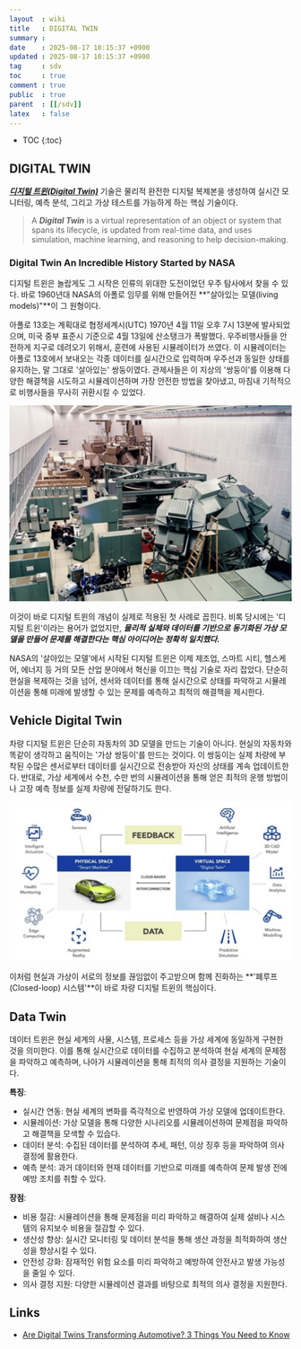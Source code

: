 ```yaml
---
layout  : wiki
title   : DIGITAL TWIN
summary : 
date    : 2025-08-17 10:15:37 +0900
updated : 2025-08-17 10:15:37 +0900
tag     : sdv
toc     : true
comment : true
public  : true
parent  : [[/sdv]]
latex   : false
---
```

* TOC
{:toc}

## DIGITAL TWIN

***[디지털 트윈(Digital Twin)](https://en.wikipedia.org/wiki/Digital_twin)*** 기술은 물리적 완전한 디지털 복제본을 생성하여 실시간 모니터링, 예측 분석, 그리고 가상 테스트를 가능하게 하는 핵심 기술이다.

> A ***Digital Twin*** is a virtual representation of an object or system that spans its lifecycle, is updated from real-time data, and uses
simulation, machine learning, and reasoning to help decision-making.

### Digital Twin An Incredible History Started by NASA

디지털 트윈은 놀랍게도 그 시작은 인류의 위대한 도전이었던 우주 탐사에서 찾을 수 있다. 바로 1960년대 NASA의 아폴로 임무를 위해 만들어진 **"살아있는 모델(living models)"**이 그 원형이다.

아폴로 13호는 계획대로 협정세계시(UTC) 1970년 4월 11일 오후 7시 13분에 발사되었으며, 미국 중부 표준시 기준으로 4월 13일에 산소탱크가 폭발했다.
우주비행사들을 안전하게 지구로 데려오기 위해서, 훈련에 사용된 시뮬레이터가 쓰였다. 이 시뮬레이터는 아폴로 13호에서 보내오는 각종 데이터를 실시간으로 입력하며 우주선과 동일한 상태를 유지하는, 말 그대로 '살아있는' 쌍둥이였다. 관제사들은 이 지상의 '쌍둥이'를 이용해 다양한 해결책을 시도하고 시뮬레이션하며 가장 안전한 방법을 찾아냈고, 마침내 기적적으로 비행사들을 무사히 귀환시킬 수 있었다.

![](/resource/wiki/sdv-digital-twin/apollo.png)

이것이 바로 디지털 트윈의 개념이 실제로 적용된 첫 사례로 꼽힌다. 비록 당시에는 '디지털 트윈'이라는 용어가 없었지만, ***물리적 실체와 데이터를 기반으로 동기화된 가상 모델을 만들어 문제를 해결한다는 핵심 아이디어는 정확히 일치했다.***

NASA의 '살아있는 모델'에서 시작된 디지털 트윈은 이제 제조업, 스마트 시티, 헬스케어, 에너지 등 거의 모든 산업 분야에서 혁신을 이끄는 핵심 기술로 자리 잡았다. 단순히 현실을 복제하는 것을 넘어, 센서와 데이터를 통해 실시간으로 상태를 파악하고 시뮬레이션을 통해 미래에 발생할 수 있는 문제를 예측하고 최적의 해결책을 제시한다.

## Vehicle Digital Twin

차량 디지털 트윈은 단순히 자동차의 3D 모델을 만드는 기술이 아니다. 현실의 자동차와 똑같이 생각하고 움직이는 '가상 쌍둥이'를 만드는 것이다. 이 쌍둥이는 실제 차량에 부착된 수많은 센서로부터 데이터를 실시간으로 전송받아 자신의 상태를 계속 업데이트한다. 반대로, 가상 세계에서 수천, 수만 번의 시뮬레이션을 통해 얻은 최적의 운행 방법이나 고장 예측 정보를 실제 차량에 전달하기도 한다.

![](/resource/wiki/sdv-digital-twin/sdv-digital-twin.png)

이처럼 현실과 가상이 서로의 정보를 끊임없이 주고받으며 함께 진화하는 **'폐루프(Closed-loop) 시스템'**이 바로 차량 디지털 트윈의 핵심이다.

## Data Twin

데이터 트윈은 현실 세계의 사물, 시스템, 프로세스 등을 가상 세계에 동일하게 구현한 것을 의미한다. 이를 통해 실시간으로 데이터를 수집하고 분석하여 현실 세계의 문제점을 파악하고 예측하며, 나아가 시뮬레이션을 통해 최적의 의사 결정을 지원하는 기술이다.

__특징__:
- 실시간 연동: 현실 세계의 변화를 즉각적으로 반영하여 가상 모델에 업데이트한다.
- 시뮬레이션: 가상 모델을 통해 다양한 시나리오를 시뮬레이션하여 문제점을 파악하고 해결책을 모색할 수 있습다.
- 데이터 분석: 수집된 데이터를 분석하여 추세, 패턴, 이상 징후 등을 파악하여 의사 결정에 활용한다.
- 예측 분석: 과거 데이터와 현재 데이터를 기반으로 미래를 예측하여 문제 발생 전에 예방 조치를 취할 수 있다.

__장점__:
- 비용 절감: 시뮬레이션을 통해 문제점을 미리 파악하고 해결하여 실제 설비나 시스템의 유지보수 비용을 절감할 수 있다.
- 생산성 향상: 실시간 모니터링 및 데이터 분석을 통해 생산 과정을 최적화하여 생산성을 향상시킬 수 있다.
- 안전성 강화: 잠재적인 위험 요소를 미리 파악하고 예방하여 안전사고 발생 가능성을 줄일 수 있다.
- 의사 결정 지원: 다양한 시뮬레이션 결과를 바탕으로 최적의 의사 결정을 지원한다.

## Links

- [Are Digital Twins Transforming Automotive? 3 Things You Need to Know](https://www.nxp.com/company/about-nxp/smarter-world-blog/BL-ARE-DIGITAL-TWINS)